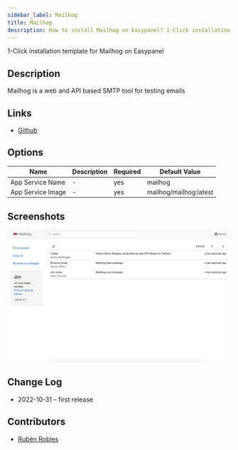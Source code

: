 ```yaml
---
sidebar_label: Mailhog
title: Mailhog
description: How to install Mailhog on Easypanel? 1-Click installation template for Mailhog on Easypanel
---
```


<!-- generated -->

1-Click installation template for Mailhog on Easypanel

## Description

Mailhog is a web and API based SMTP tool for testing emails

## Links

- [Github](https://github.com/mailhog/MailHog/)

## Options

Name | Description | Required | Default Value
-|-|-|-
App Service Name | - | yes | mailhog
App Service Image | - | yes | mailhog/mailhog:latest

## Screenshots

![Mailhog Screenshot](./assets/screenshot.png)

## Change Log

- 2022-10-31 – first release

## Contributors

- [Rubén Robles](https://github.com/D8vjork)
